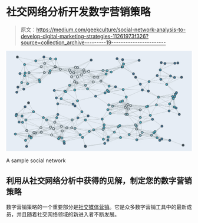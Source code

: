 # 社交网络分析开发数字营销策略

> 原文：<https://medium.com/geekculture/social-network-analysis-to-develop-digital-marketing-strategies-11261973f326?source=collection_archive---------19----------------------->

![](img/68229cf06db1e5a8e5c215445e980d4c.png)

A sample social network

## 利用从社交网络分析中获得的见解，制定您的数字营销策略

数字营销策略的一个重要部分是[社交媒体营销](https://www.linkedin.com/pulse/how-social-media-fits-digital-marketing-jessica-turner/)。它是众多数字营销工具中的最新成员，并且随着社交网络领域的新进入者不断发展。